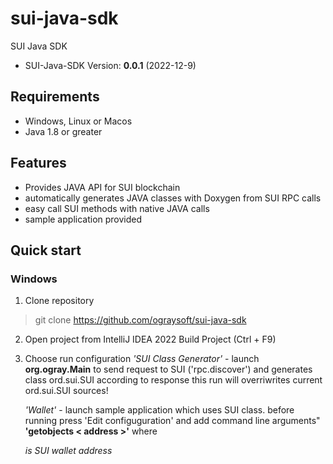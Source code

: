 # sui-java-sdk
SUI Java SDK

- SUI-Java-SDK Version: **0.0.1** (2022-12-9)

## Requirements
 * Windows, Linux or Macos 
 * Java 1.8 or greater
 

 ## Features
 * Provides JAVA API for SUI blockchain
 * automatically generates JAVA classes with Doxygen from SUI RPC calls
 * easy call SUI methods with native JAVA calls
 * sample application provided

## Quick start

 ### Windows 
 1. Clone repository 
 > git clone https://github.com/ograysoft/sui-java-sdk

 2. Open project from IntelliJ IDEA 2022
    Build Project (Ctrl + F9)

 3. Choose run configuration
    *'SUI Class Generator'* - launch **org.ogray.Main** to send request to SUI ('rpc.discover')
     and generates class ord.sui.SUI according to response
     this run will overriwrites current ord.sui.SUI sources!

    *'Wallet'* - launch sample application which uses SUI class.
     before running press 'Edit configuguration' and add command line arguments"
     **'getobjects < address >'** where <address> is SUI wallet address


 



